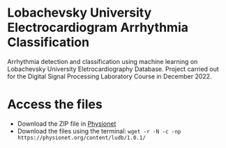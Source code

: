 # Lobachevsky University Electrocardiogram Arrhythmia Classification
Arrhythmia detection and classification using machine learning on Lobachevsky University Eletrocardiography Database. Project carried out for the Digital Signal Processing Laboratory Course in December 2022.

# Access the files
- Download the ZIP file in [Physionet](https://physionet.org/content/ludb/1.0.1/)
- Download the files using the terminal: ```wget -r -N -c -np https://physionet.org/content/ludb/1.0.1/```
